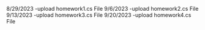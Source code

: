 8/29/2023 -upload homework1.cs File
9/6/2023 -upload homework2.cs File
9/13/2023 -upload homework3.cs File
9/20/2023 -upload homework4.cs File
